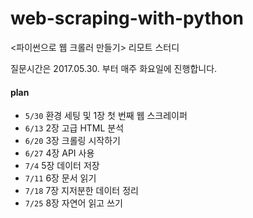 # web-scraping-with-python
&lt;파이썬으로 웹 크롤러 만들기> 리모트 스터디    

질문시간은 2017.05.30. 부터 매주 화요일에 진행합니다.

#### plan
* `5/30`  환경 세팅 및 1장 첫 번째 웹 스크레이퍼
* `6/13`  2장 고급 HTML 분석
* `6/20`  3장 크롤링 시작하기
* `6/27`	4장 API 사용
* `7/4`	5장 데이터 저장
* `7/11`	6장 문서 읽기
* `7/18`	7장 지저분한 데이터 정리
* `7/25`	8장 자연어 읽고 쓰기
